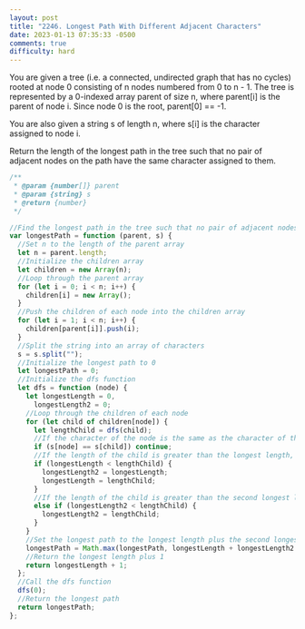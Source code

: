 ```yaml
---
layout: post
title: "2246. Longest Path With Different Adjacent Characters"
date: 2023-01-13 07:35:33 -0500
comments: true
difficulty: hard
---
```


You are given a tree (i.e. a connected, undirected graph that has no cycles) rooted at node 0 consisting of n nodes numbered from 0 to n - 1. The tree is represented by a 0-indexed array parent of size n, where parent[i] is the parent of node i. Since node 0 is the root, parent[0] == -1.

You are also given a string s of length n, where s[i] is the character assigned to node i.

Return the length of the longest path in the tree such that no pair of adjacent nodes on the path have the same character assigned to them.

```javascript
/**
 * @param {number[]} parent
 * @param {string} s
 * @return {number}
 */

//Find the longest path in the tree such that no pair of adjacent nodes on the path have the same character assigned to them.
var longestPath = function (parent, s) {
  //Set n to the length of the parent array
  let n = parent.length;
  //Initialize the children array
  let children = new Array(n);
  //Loop through the parent array
  for (let i = 0; i < n; i++) {
    children[i] = new Array();
  }
  //Push the children of each node into the children array
  for (let i = 1; i < n; i++) {
    children[parent[i]].push(i);
  }
  //Split the string into an array of characters
  s = s.split("");
  //Initialize the longest path to 0
  let longestPath = 0;
  //Initialize the dfs function
  let dfs = function (node) {
    let longestLength = 0,
      longestLength2 = 0;
    //Loop through the children of each node
    for (let child of children[node]) {
      let lengthChild = dfs(child);
      //If the character of the node is the same as the character of the child, continue
      if (s[node] == s[child]) continue;
      //If the length of the child is greater than the longest length, set the longest length to the length of the child
      if (longestLength < lengthChild) {
        longestLength2 = longestLength;
        longestLength = lengthChild;
      }
      //If the length of the child is greater than the second longest length, set the second longest length to the length of the child
      else if (longestLength2 < lengthChild) {
        longestLength2 = lengthChild;
      }
    }
    //Set the longest path to the longest length plus the second longest length plus 1
    longestPath = Math.max(longestPath, longestLength + longestLength2 + 1);
    //Return the longest length plus 1
    return longestLength + 1;
  };
  //Call the dfs function
  dfs(0);
  //Return the longest path
  return longestPath;
};
```
